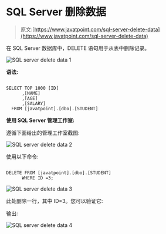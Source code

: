 # SQL Server 删除数据

> 原文:[https://www.javatpoint.com/sql-server-delete-data](https://www.javatpoint.com/sql-server-delete-data)

在 SQL Server 数据库中，DELETE 语句用于从表中删除记录。

![SQL server delete data 1](../Images/d8a0648df091cc4d25a1876fe4bcab7f.png)

**语法:**

```

SELECT TOP 1000 [ID]
      ,[NAME]
      ,[AGE]
      ,[SALARY]
  FROM [javatpoint].[dbo].[STUDENT]

```

**使用 SQL Server 管理工作室:**

遵循下面给出的管理工作室截图:

![SQL server delete data 2](../Images/8b4b7213f38927536fdca758be428972.png)

使用以下命令:

```

DELETE FROM [javatpoint].[dbo].[STUDENT]
      WHERE ID =3;

```

![SQL server delete data 3](../Images/ed2badd3ab3e1c7d27491ccd68b08de3.png)

此处删除一行，其中 ID=3。您可以验证它:

输出:

![SQL server delete data 4](../Images/92e1efb88a652ffdee46efb11e3ee13d.png)